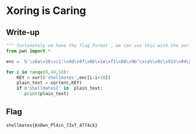 # Xoring is Caring

## Write-up

```python
""" fortunately we have the flag format , we can use this with the xor properties to find the flag """
from pwn import *

enc =  b'\x8a\x16\xc1:\xdd\x9f\x0b\x1e\xf1\x88\x9b^\xce%\x9c\x91X\x04\xa5\xc0\x8d\x16\xcd%\x91\x9b\x19J\xe0\x93\x855\xc6y\x8a\x98\'n\xe9\xd4\x97\x10\xf7~\xce\x8e,a\xb1\xd7\xc9J\xcb"\x80' 

for i in range(0,44,10):
    KEY = xor(b'shellmates',enc[i:i+10])
    plain_text = xor(enc,KEY)
    if b'shellmates{' in  plain_text:
       print(plain_text)
```

## Flag

`shellmates{Kn0wn_Pl4in_73xT_4774ck}`
